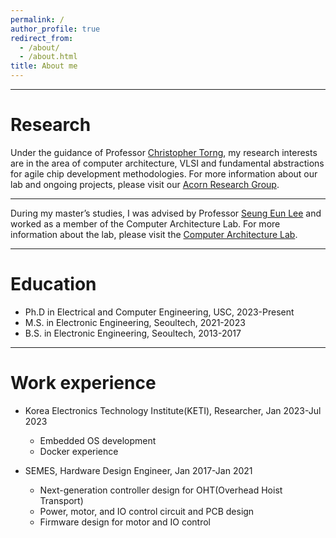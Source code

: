 ```yaml
---
permalink: /
author_profile: true
redirect_from: 
  - /about/
  - /about.html
title: About me
---
```




------
# Research
Under the guidance of Professor [Christopher Torng](https://ctorng.com), my research interests are in the area of computer architecture, VLSI and fundamental abstractions for agile chip development methodologies.
For more information about our lab and ongoing projects, please visit our [Acorn Research Group](https://acorn-research.usc.edu).

------
During my master’s studies, I was advised by Professor [Seung Eun Lee](https://soc.seoultech.ac.kr/Professor/Professor.html) and worked as a member of the Computer Architecture Lab.
For more information about the lab, please visit the [Computer Architecture Lab](https://soc.seoultech.ac.kr/).

------

Education
======
* Ph.D in Electrical and Computer Engineering, USC, 2023-Present
* M.S. in Electronic Engineering, Seoultech, 2021-2023
* B.S. in Electronic Engineering, Seoultech, 2013-2017


------

Work experience
======
* Korea Electronics Technology Institute(KETI), Researcher, Jan 2023-Jul 2023 
  * Embedded OS development
  * Docker experience 

* SEMES, Hardware Design Engineer, Jan 2017-Jan 2021
  * Next-generation controller design for OHT(Overhead Hoist Transport)
  * Power, motor, and IO control circuit and PCB design
  * Firmware design for motor and IO control



